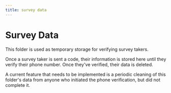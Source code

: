 ```yaml
---
title: survey data
--- 
```


# Survey Data  

This folder is used as temporary storage for verifying survey takers. 

Once a survey taker is sent a code, their information is stored here until they verify their phone number. Once they've verified, their data is deleted. 

A current feature that needs to be implemented is a periodic cleaning of this folder's data from anyone who initiated the phone verification, but did not complete it. 